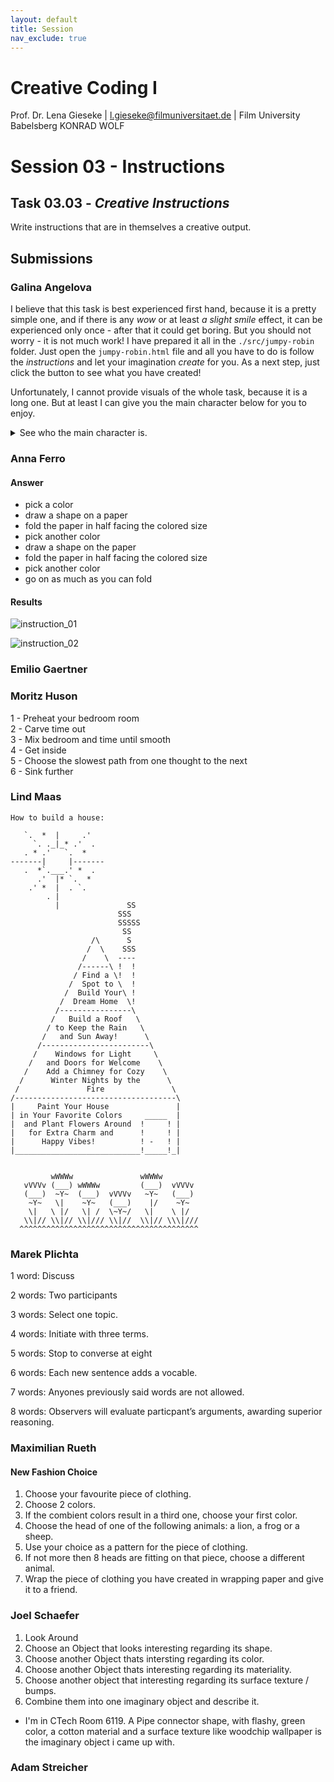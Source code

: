 ```yaml
---
layout: default
title: Session
nav_exclude: true
---
```



# Creative Coding I

Prof. Dr. Lena Gieseke \| l.gieseke@filmuniversitaet.de  \| Film University Babelsberg KONRAD WOLF
  


# Session 03 - Instructions





## Task 03.03 - *Creative Instructions*

Write instructions that are in themselves a creative output.


## Submissions

### Galina Angelova

I believe that this task is best experienced first hand, because it is a pretty simple one, and if there is any *wow* or at least *a slight smile* effect, it can be experienced only once - after that it could get boring. But you should not worry - it is not much work! I have prepared it all in the `./src/jumpy-robin` folder. Just open the `jumpy-robin.html` file and all you have to do is follow the *instructions* and let your imagination *create* for you. As a next step, just click the button to see what you have created!

Unfortunately, I cannot provide visuals of the whole task, because it is a long one. But at least I can give you the main character below for you to enjoy.

<details>
<summary>See who the main character is.</summary>
<img src="../../04_submissions/angelova/03/img/jumpy-robin-jumping.gif" width=520></img>
</details>

### Anna Ferro

#### Answer

* pick a color
* draw a shape on a paper
* fold the paper in half facing the colored size
* pick another color
* draw a shape on the paper
* fold the paper in half facing the colored size
* pick another color
* go on as much as you can fold

#### Results


![instruction_01](../../04_submissions/ferro/03/img/instructions_01.jpg)
  
![instruction_02](../../04_submissions/ferro/03/img/instructions_02.jpg)

### Emilio Gaertner

### Moritz Huson

1 - Preheat your bedroom room  
2 - Carve time out  
3 - Mix bedroom and time until smooth  
4 - Get inside  
5 - Choose the slowest path from one thought to the next  
6 - Sink further  


### Lind Maas


```
How to build a house:

   `.  *  |     .'
     `. ._|_* .'  .
   . * .'   `.  *
-------|     |-------
   .  *`.___.' *  .
      .'  |* `.  *
    .' *  |  . `.
        . |
          |               SS
                        SSS
                        SSSSS
                         SS
                  /\      S
                 /  \    SSS
                /    \  ----
               /------\ !  !
              / Find a \!  !
             /  Spot to \  !
            /  Build Your\ !
           /  Dream Home  \!
          /----------------\
         /   Build a Roof   \
        / to Keep the Rain   \
       /   and Sun Away!      \
      /------------------------\
     /    Windows for Light     \
    /   and Doors for Welcome    \
   /    Add a Chimney for Cozy    \
  /      Winter Nights by the      \
 /               Fire               \
/------------------------------------\
|     Paint Your House               |
| in Your Favorite Colors     _____  |
|  and Plant Flowers Around  !     ! |
|   for Extra Charm and      !     ! |
|      Happy Vibes!          ! -   ! |
|____________________________!_____!_|   
 

         wWWWw               wWWWw
   vVVVv (___) wWWWw         (___)  vVVVv
   (___)  ~Y~  (___)  vVVVv   ~Y~   (___) 
    ~Y~   \|    ~Y~   (___)    |/    ~Y~
    \|   \ |/   \| /  \~Y~/   \|    \ |/
   \\|// \\|// \\|/// \\|//  \\|// \\\|///
  ^^^^^^^^^^^^^^^^^^^^^^^^^^^^^^^^^^^^^^^^              

```

### Marek Plichta

1 word:  Discuss
  
2 words: Two participants
  
3 words: Select one topic.
  
4 words: Initiate with three terms.
  
5 words: Stop to converse at eight
  
6 words: Each new sentence adds a vocable.
  
7 words: Anyones previously said words are not allowed.
  
8 words: Observers will evaluate particpant’s arguments, awarding superior reasoning.
  


### Maximilian Rueth

#### New Fashion Choice

1. Choose your favourite piece of clothing.
2. Choose 2 colors.
3. If the combient colors result in a third one, choose your first color.
4. Choose the head of one of the following animals: a lion, a frog or a sheep.
5. Use your choice as a pattern for the piece of clothing.
6. If not more then 8 heads are fitting on that piece, choose a different animal.
7. Wrap the piece of clothing you have created in wrapping paper and give it to a friend.


### Joel Schaefer

1. Look Around
2. Choose an Object that looks interesting regarding its shape.
3. Choose another Object thats intersting regarding its color. 
4. Choose another Object thats interesting regarding its materiality.
5. Choose another object that interesting regarding its surface texture / bumps.
6. Combine them into one imaginary object and describe it. 

- I'm in CTech Room 6119. A Pipe connector shape, with flashy, green color, a cotton material and a surface texture like woodchip wallpaper is the imaginary object i came up with.



### Adam Streicher


